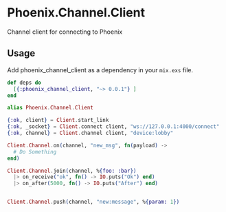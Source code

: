 # Phoenix.Channel.Client

Channel client for connecting to Phoenix

## Usage

Add phoenix_channel_client as a dependency in your `mix.exs` file.

```elixir
def deps do
  [{:phoenix_channel_client, "~> 0.0.1"} ]
end
```

```elixir
alias Phoenix.Channel.Client

{:ok, client} = Client.start_link
{:ok, _socket} = Client.connect client, "ws://127.0.0.1:4000/connect"
{:ok, channel} = Client.channel client, "device:lobby"

Client.Channel.on(channel, "new_msg", fn(payload) ->
  # Do Something
end)

Client.Channel.join(channel, %{foo: :bar})
  |> on_receive("ok", fn() -> IO.puts("Ok") end)
  |> on_after(5000, fn() -> IO.puts("After") end)


Client.Channel.push(channel, "new:message", %{param: 1})

```
